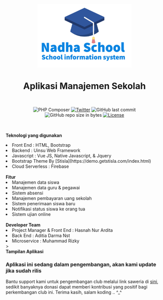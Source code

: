 <p align="center">
<img src='https://github.com/haxorsprogramming/All-Project/blob/master/nadha_produk/nadha_school_logo.jpg?raw=true' width='300px'>
</p>
<h1 align="center">Aplikasi Manajemen Sekolah</h1>
<br>
<span align="center">

![PHP Composer](https://github.com/haxorsprogramming/Nadha-School/workflows/PHP%20Composer/badge.svg) [![Twitter](https://img.shields.io/twitter/follow/nadha_alditha.svg?style=social&label=Follow)](https://twitter.com/intent/follow?screen_name=nadha_alditha) ![GitHub last commit](https://img.shields.io/github/last-commit/haxorsprogramming/Nadha-School.svg) ![GitHub repo size in bytes](https://img.shields.io/github/repo-size/badges/shields.svg) [![License](https://img.shields.io/github/license/haxorsprogramming/Nadha-School.svg)](LICENSE)


</span>
</p>

<br/><br/>
<b>Teknologi yang digunakan</b>
<li>Front End : HTML, Bootstrap</li>
<li>Backend : Uinsu Web Framework</li>
<li>Javascript : Vue JS, Native Javascript, & Jquery</li>
<li>Bootstrap Theme By [Stisla](https://demo.getstisla.com/index.html)</li>
<li>Cloud Serverless : Firebase</li>
<br/>
<b>Fitur</b>
<li> Manajemen data siswa</li>
<li> Manajemen data guru & pegawai</li>
<li> Sistem absensi</li>
<li> Manajemen pembayaran uang sekolah</li>
<li> Sistem penerimaan siswa baru</li>
<li> Notifikasi status siswa ke orang tua</li>
<li> Sistem ujian online</li>
<br/>
<b>Developer Team</b>
<li> Project Manager & Front End : Hasnah Nur Ardita</li>
<li> Back End : Aditia Darma Nst</li>
<li> Microservice : Muhammad Rizky</li>>
<br/>
<b>Tampilan Aplikasi</b>
<br/>

<h3><b>Aplikasi ini sedang dalam pengembangan, akan kami update jika sudah rilis</b></h3>

Bantu support kami untuk pengembangan club melalui link saweria di <a href='https://saweria.co/donate/haxorsprogramming'>sini</a>, sedikit banyaknya donasi dapat memberi kontribusi yang positif bagi perkembangan club ini. Terima kasih, salam koding .. ^_^
